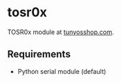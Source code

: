tosr0x
======================

TOSR0x module at [tunyosshop.com](http://www.tinyosshop.com/index.php?route=product/product&product_id=365).

Requirements
----------------------

* Python serial module (default)
